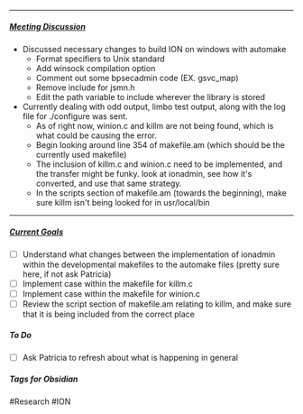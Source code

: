 ************************************************************************
##### <u>Meeting Discussion</u>

- Discussed necessary changes to build ION on windows with automake
	- Format specifiers to Unix standard
	- Add winsock compilation option
	- Comment out some bpsecadmin code (EX. gsvc_map)
	- Remove include for jsmn.h
	- Edit the path variable to include wherever the library is stored
- Currently dealing with odd output, limbo test output, along with the log file for ./configure was sent.
	- As of right now, winion.c and killm are not being found, which is what could be causing the error.
	- Begin looking around line 354 of makefile.am (which should be the currently used makefile)
	- The inclusion of killm.c and winion.c need to be implemented, and the transfer might be funky. look at ionadmin, see how it's converted, and use that same strategy. 
	- In the scripts section of makefile.am (towards the beginning), make sure killm isn't being looked for in usr/local/bin


***********************************************************************
##### <u>Current Goals</u>

- [ ] Understand what changes between the implementation of ionadmin within the developmental makefiles to the automake files (pretty sure here, if not ask Patricia)
- [ ] Implement case within the makefile for killm.c
- [ ] Implement case within the makefile for winion.c
- [ ] Review the script section of makefile.am relating to killm, and make sure that it is being included from the correct place

##### To Do
- [ ] Ask Patricia to refresh about what is happening in general

##### Tags for Obsidian
#Research #ION


